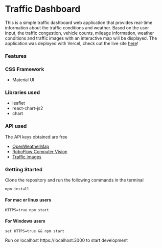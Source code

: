 # Traffic Dashboard
This is a simple traffic dashboard web application that provides real-time information about the traffic conditions and weather. Based on the user input, the traffic congestion, vehicle counts, mileage information, weather conditions and traffic images with an interactive map will be displayed. The application was deployed with Vercel, check out the live site [here](https://traffic-dashboard-snowy.vercel.app/dashboard)!

### Features

### CSS Framework
* Material UI

### Libraries used
* leaflet
* react-chart-js2
* chart

### API used
The API keys obtained are free
* [OpenWeatherMap](https://openweathermap.org/api)
* [RoboFlow Computer Vision](https://universe.roboflow.com/roboflow-100/vehicles-q0x2v)
* [Traffic Images](https://data.gov.sg/dataset/traffic-images) 


### Getting Started
Clone the repository and run the following commands in the terminal
```
npm install
```
#### For mac or linux users
```
HTTPS=true npm start
```

#### For Windows users
```
set HTTPS=true && npm start
```

Run on localhost https://localhost:3000 to start development